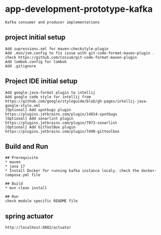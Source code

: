 # app-development-prototype-kafka  
    Kafka consumer and producer implementations

## project initial setup
    Add supressions.xml for maven-checkstyle-plugin
    Add .mvn/jvm.config to fix issue with git-code-format-maven-plugin . check https://github.com/Cosium/git-code-format-maven-plugin
    Add lombok.config for lombok
    Add .gitignore

## Project IDE initial setup
    Add google-java-format plugin to intellij
    Add google code style for intellij from https://github.com/google/styleguide/blob/gh-pages/intellij-java-google-style.xml
    [Optional] Add spotbugs plugin https://plugins.jetbrains.com/plugin/14014-spotbugs
    [Optional] Add sonarlint plugin https://plugins.jetbrains.com/plugin/7973-sonarlint
    [Optional] Add GitToolBox plugin https://plugins.jetbrains.com/plugin/7499-gittoolbox

## Build and Run
    ## Prerequisite
    * maven 
    * java 17
    * Install Docker for running kafka instance localy. check the docker-compose.yml file

    ## Build
    * mvn clean install

    ## Run
    check module specific README file

## spring actuator
    http://localhost:8882/actuator